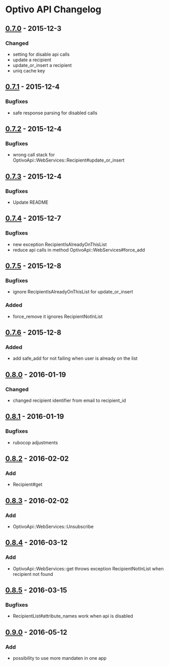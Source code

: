 # Optivo API Changelog

## [0.7.0] - 2015-12-3
### Changed
- setting for disable api calls
- update a recipient
- update_or_insert a recipient
- uniq cache key

## [0.7.1] - 2015-12-4
### Bugfixes
- safe response parsing for disabled calls

## [0.7.2] - 2015-12-4
### Bugfixes
- wrong call stack for OptivoApi::WebServices::Recipient#update_or_insert

## [0.7.3] - 2015-12-4
### Bugfixes
- Update README

## [0.7.4] - 2015-12-7
### Bugfixes
- new exception RecipientIsAlreadyOnThisList
- reduce api calls in method OptivoApi::WebServices#force_add

## [0.7.5] - 2015-12-8
### Bugfixes
- ignore RecipientIsAlreadyOnThisList for update_or_insert
### Added
- force_remove it ignores RecipientNotInList

## [0.7.6] - 2015-12-8
### Added
- add safe_add for not failing when user is already on the list

## [0.8.0] - 2016-01-19
### Changed
- changed recipient identifier from email to recipient_id

## [0.8.1] - 2016-01-19
### Bugfixes
- rubocop adjustments

## [0.8.2] - 2016-02-02
### Add
- Recipient#get


## [0.8.3] - 2016-02-02
### Add
- OptivoApi::WebServices::Unsubscribe

## [0.8.4] - 2016-03-12
### Add
- OptivoApi::WebServices::get throws exception RecipientNotInList when recipient not found

## [0.8.5] - 2016-03-15
### Bugfixes
- RecipientList#attribute_names work when api is disabled

## [0.9.0] - 2016-05-12
### Add
- possibility to use more mandaten in one app  

[0.7.0]: https://github.com/freeletics/optivo_api/compare/v0.6.0...v0.7.0
[0.7.1]: https://github.com/freeletics/optivo_api/compare/v0.7.0...v0.7.1
[0.7.2]: https://github.com/freeletics/optivo_api/compare/v0.7.1...v0.7.2
[0.7.3]: https://github.com/freeletics/optivo_api/compare/v0.7.2...v0.7.3
[0.7.4]: https://github.com/freeletics/optivo_api/compare/v0.7.3...v0.7.4
[0.7.5]: https://github.com/freeletics/optivo_api/compare/v0.7.4...v0.7.5
[0.7.6]: https://github.com/freeletics/optivo_api/compare/v0.7.5...v0.7.6
[0.8.0]: https://github.com/freeletics/optivo_api/compare/v0.7.6...v0.8.0
[0.8.1]: https://github.com/freeletics/optivo_api/compare/v0.8.0...v0.8.1
[0.8.2]: https://github.com/freeletics/optivo_api/compare/v0.8.1...v0.8.2
[0.8.3]: https://github.com/freeletics/optivo_api/compare/v0.8.2...v0.8.3
[0.8.4]: https://github.com/freeletics/optivo_api/compare/v0.8.3...v0.8.4
[0.8.5]: https://github.com/freeletics/optivo_api/compare/v0.8.4...v0.8.5
[0.9.0]: https://github.com/freeletics/optivo_api/compare/v0.8.5...v0.9.0
